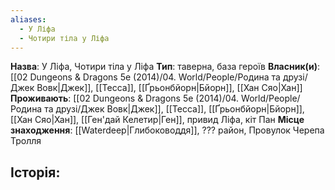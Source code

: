 ```yaml
---
aliases:
  - У Ліфа
  - Чотири тіла у Ліфа
---
```

**Назва**: У Ліфа, Чотири тіла у Ліфа
**Тип**: таверна, база героїв
**Власник(и)**: [[02 Dungeons & Dragons 5e (2014)/04. World/People/Родина та друзі/Джек Вовк|Джек]], [[Тесса]], [[Ґрьонбйорн|Бйорн]], [[Хан Сяо|Хан]]
**Проживають**: [[02 Dungeons & Dragons 5e (2014)/04. World/People/Родина та друзі/Джек Вовк|Джек]], [[Тесса]], [[Ґрьонбйорн|Бйорн]], [[Хан Сяо|Хан]], [[Ген'дай Келетир|Ген]], привид Ліфа, кіт Пан
**Місце знаходження**: [[Waterdeep|Глибоководдя]], ??? район, Провулок Черепа Тролля 

**Історія:** 
- 